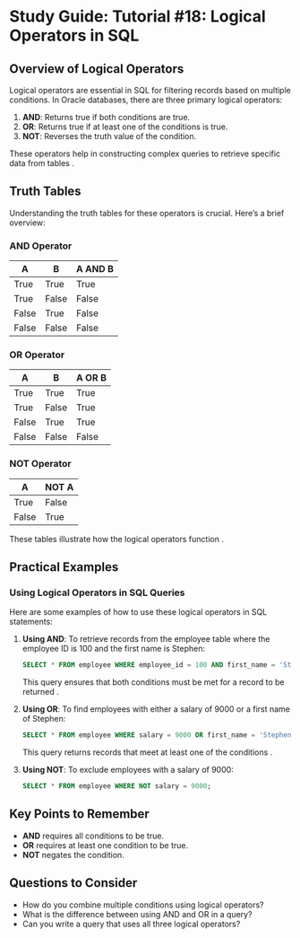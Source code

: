 # Study Guide: Tutorial #18: Logical Operators in SQL

## Overview of Logical Operators
Logical operators are essential in SQL for filtering records based on multiple conditions. In Oracle databases, there are three primary logical operators:

1. **AND**: Returns true if both conditions are true.
2. **OR**: Returns true if at least one of the conditions is true.
3. **NOT**: Reverses the truth value of the condition.

These operators help in constructing complex queries to retrieve specific data from tables .

## Truth Tables
Understanding the truth tables for these operators is crucial. Here’s a brief overview:

### AND Operator
| A     | B     | A AND B |
|-------|-------|---------|
| True  | True  | True    |
| True  | False | False   |
| False | True  | False   |
| False | False | False   |

### OR Operator
| A     | B     | A OR B  |
|-------|-------|---------|
| True  | True  | True    |
| True  | False | True    |
| False | True  | True    |
| False | False | False   |

### NOT Operator
| A     | NOT A |
|-------|-------|
| True  | False |
| False | True  |

These tables illustrate how the logical operators function .

## Practical Examples
### Using Logical Operators in SQL Queries
Here are some examples of how to use these logical operators in SQL statements:

1. **Using AND**:
   To retrieve records from the employee table where the employee ID is 100 and the first name is Stephen:
   ```sql
   SELECT * FROM employee WHERE employee_id = 100 AND first_name = 'Stephen';
   ```
   This query ensures that both conditions must be met for a record to be returned .

2. **Using OR**:
   To find employees with either a salary of 9000 or a first name of Stephen:
   ```sql
   SELECT * FROM employee WHERE salary = 9000 OR first_name = 'Stephen';
   ```
   This query returns records that meet at least one of the conditions .

3. **Using NOT**:
   To exclude employees with a salary of 9000:
   ```sql
   SELECT * FROM employee WHERE NOT salary = 9000;
   ```

## Key Points to Remember
- **AND** requires all conditions to be true.
- **OR** requires at least one condition to be true.
- **NOT** negates the condition.

## Questions to Consider
- How do you combine multiple conditions using logical operators?
- What is the difference between using AND and OR in a query?
- Can you write a query that uses all three logical operators?
